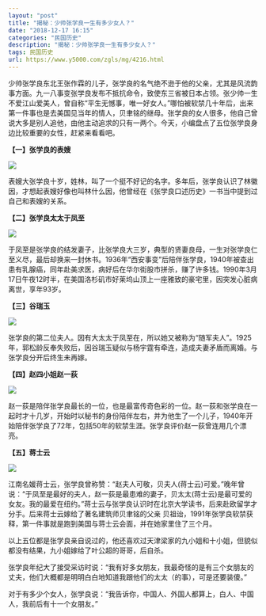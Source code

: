 ```yaml
---
layout: "post"
title: "揭秘：少帅张学良一生有多少女人？"
date: "2018-12-17 16:15"
categories: "民国历史"
description: "揭秘：少帅张学良一生有多少女人？"
tags: 民国历史
url: https://www.y5000.com/zgls/mg/4216.html
---
```






少帅张学良东北王张作霖的儿子，张学良的名气绝不逊于他的父亲，尤其是风流韵事方面。九一八事变张学良发布不抵抗命令，致使东三省被日本占领。张少帅一生不爱江山爱美人，曾自称“平生无憾事，唯一好女人。”哪怕被软禁几十年后，出来第一件事也是去美国见当年的情人，贝聿铭的继母。张学良的女人很多，他自己曾说大多是别人追他，由他主动追求的只有一两个。今天，小编盘点了五位张学良身边比较重要的女性，赶紧来看看吧。

**【一】张学良的表嫂**

![](https://img.y5000.com/uploads/allimg/161031/6-16103115242M19.jpg)

表嫂大张学良十岁，姓林，叫了一个挺不好记的名字。多年后，张学良认识了林徽因，才想起表嫂好像也叫林什么因，他曾经在《张学良口述历史》一书当中提到过自己和表嫂的关系。

**【二】张学良太太于凤至**

![](https://img.y5000.com/uploads/allimg/161031/15362349B-0.jpg)

于凤至是张学良的结发妻子，比张学良大三岁，典型的贤妻良母，一生对张学良仁至义尽，最后却换来一封休书。1936年“西安事变”后陪伴张学良，1940年被查出患有乳腺癌，同年赴美求医，病好后在华尔街股市拼杀，赚了许多钱。1990年3月17日午夜12时半，在美国洛杉矶市好莱坞山顶上一座雅致的豪宅里，因突发心脏病离世，享年93岁。

**【三】谷瑞玉**

![](https://img.y5000.com/uploads/allimg/161031/6-161031152620347.jpg)

张学良的第二位夫人。因有大太太于凤至在，所以她又被称为“随军夫人”。1925年，郭松龄反奉失败后，因谷瑞玉疑似与杨宇霆有牵连，造成夫妻矛盾而离婚。与张学良分开后终生未再嫁。

**【四】赵四小姐赵一荻**

![](https://img.y5000.com/uploads/allimg/161031/6-161031152P31E.jpg)

赵一荻是陪伴张学良最长的一位，也是最富传奇色彩的一位。赵一荻和张学良在一起时才十几岁，开始时以秘书的身份陪伴左右，并为他生了一个儿子，1940年开始陪伴张学良了72年，包括50年的软禁生涯。张学良评价赵一荻曾连用几个漂亮。

**【五】蒋士云**

![](https://img.y5000.com/uploads/allimg/161031/6-161031152Z5115.jpg)

江南名媛蒋士云，张学良曾称赞：“赵夫人可敬，贝夫人(蒋士云)可爱。”晚年曾说：“于凤至是最好的夫人，赵一荻是最患难的妻子，贝太太(蒋士云)是最可爱的女友。我的最爱在纽约。”蒋士云与张学良认识时在北京大学读书，后来赴欧留学才分手。后来蒋士云嫁给了著名建筑师贝聿铭的父亲
贝祖诒，1991年张学良软禁获释，第一件事就是跑到美国与蒋士云会面，并在她家里住了三个月。

以上五位都是张学良亲自说过的，他还喜欢过天津梁家的九小姐和十小姐，但貌似都没有结果，九小姐嫁给了叶公超的哥哥，后自杀。

张学良年纪大了接受采访时说：“我有好多女朋友，我最奇怪的是有三个女朋友的丈夫，他们大概都是明明白白地知道我跟他们的太太（的事），可是还要装傻。”

对于有多少个女人，张学良说：“我告诉你，中国人、外国人都算上，白人、中国人，我前后有十一个女朋友。”
